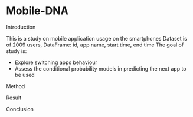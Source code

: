 # Mobile-DNA

Introduction

This is a study on mobile application usage on the smartphones
Dataset is of 2009 users, DataFrame: id, app name, start time, end time
The goal of study is:
- Explore switching apps behaviour
- Assess the conditional probability models in predicting the next app to be used

Method

Result

Conclusion
